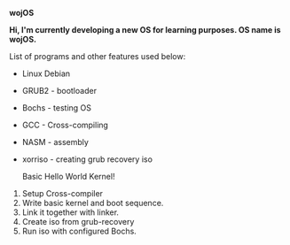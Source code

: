 <b>wojOS</b>

<b>Hi, I'm  currently developing a new OS for learning purposes. OS name is wojOS.</b>

List of programs and other features used below:
  - Linux Debian
  - GRUB2 - bootloader
  - Bochs - testing OS
  - GCC - Cross-compiling
  - NASM - assembly
  - xorriso - creating grub recovery iso

      Basic Hello World Kernel!
1. Setup Cross-compiler
2. Write basic kernel and boot sequence.
3. Link it together with linker.
4. Create iso from grub-recovery
5. Run iso with configured Bochs.
